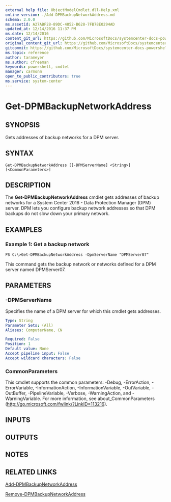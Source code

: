 ```yaml
---
external help file: ObjectModelCmdlet.dll-Help.xml
online version: ./Add-DPMBackupNetworkAddress.md
schema: 2.0.0
ms.assetid: A27ABF28-89DC-4852-B628-7FB78E0294AD
updated_at: 12/14/2016 11:37 PM
ms.date: 12/14/2016
content_git_url: https://github.com/MicrosoftDocs/systemcenter-docs-powershell/blob/master/systemcenter-cmdlets/SystemCenter2016/DataProtectionManager/v1/Get-DPMBackupNetworkAddress.md
original_content_git_url: https://github.com/MicrosoftDocs/systemcenter-docs-powershell/blob/master/systemcenter-cmdlets/SystemCenter2016/DataProtectionManager/v1/Get-DPMBackupNetworkAddress.md
gitcommit: https://github.com/MicrosoftDocs/systemcenter-docs-powershell/blob/ddd0fefc9adaabb9394eb6c21b33370913d1830d/systemcenter-cmdlets/SystemCenter2016/DataProtectionManager/v1/Get-DPMBackupNetworkAddress.md
ms.topic: reference
author: tarameyer
ms.author: cfreeman
keywords: powershell, cmdlet
manager: carmonm
open_to_public_contributors: true
ms.service: system-center
---
```


# Get-DPMBackupNetworkAddress

## SYNOPSIS
Gets addresses of backup networks for a DPM server.

## SYNTAX

```
Get-DPMBackupNetworkAddress [[-DPMServerName] <String>] [<CommonParameters>]
```

## DESCRIPTION
The **Get-DPMBackupNetworkAddress** cmdlet gets addresses of backup networks for a System Center 2016 - Data Protection Manager (DPM) server.
DPM lets you configure backup network addresses so that DPM backups do not slow down your primary network.

## EXAMPLES

### Example 1: Get a backup network
```
PS C:\>Get-DPMBackupNetworkAddress -DpmServerName "DPMServer07"
```

This command gets the backup network or networks defined for a DPM server named DPMServer07.

## PARAMETERS

### -DPMServerName
Specifies the name of a DPM server for which this cmdlet gets addresses.

```yaml
Type: String
Parameter Sets: (All)
Aliases: ComputerName, CN

Required: False
Position: 1
Default value: None
Accept pipeline input: False
Accept wildcard characters: False
```

### CommonParameters
This cmdlet supports the common parameters: -Debug, -ErrorAction, -ErrorVariable, -InformationAction, -InformationVariable, -OutVariable, -OutBuffer, -PipelineVariable, -Verbose, -WarningAction, and -WarningVariable. For more information, see about_CommonParameters (http://go.microsoft.com/fwlink/?LinkID=113216).

## INPUTS

## OUTPUTS

## NOTES

## RELATED LINKS

[Add-DPMBackupNetworkAddress](xref:SystemCenter2016/DataProtectionManager/v1/Add-DPMBackupNetworkAddress.md)

[Remove-DPMBackupNetworkAddress](xref:SystemCenter2016/DataProtectionManager/v1/Remove-DPMBackupNetworkAddress.md)

